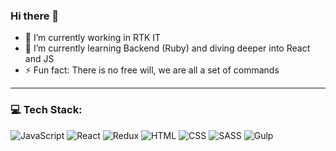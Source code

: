 ### Hi there 👋

- 🔭 I’m currently working in RTK IT
- 🌱 I’m currently learning Backend (Ruby) and diving deeper into React and JS
- ⚡ Fun fact: There is no free will, we are all a set of commands

---

<h3>💻 Tech Stack:</h3>
<p>
<img alt="JavaScript" src="https://img.shields.io/badge/-JavaScript-black?style=social&logo=javascript&logoColor=F7DF1E" />

<img alt="React" src="https://img.shields.io/badge/-React-black?style=social&logo=react&logoColor=61DAFB" />

<img alt="Redux" src="https://img.shields.io/badge/-Redux-black?style=social&logo=redux" />

<img alt="HTML" src="https://img.shields.io/badge/-HTML-black?style=social&logo=html5" />

<img alt="CSS" src="https://img.shields.io/badge/-CSS-black?style=social&logo=css3" />

<img alt="SASS" src="https://img.shields.io/badge/-SASS-black?style=social&logo=sass" />

<img alt="Gulp" src="https://img.shields.io/badge/-Gulp-black?style=social&logo=gulp" />
</p>
